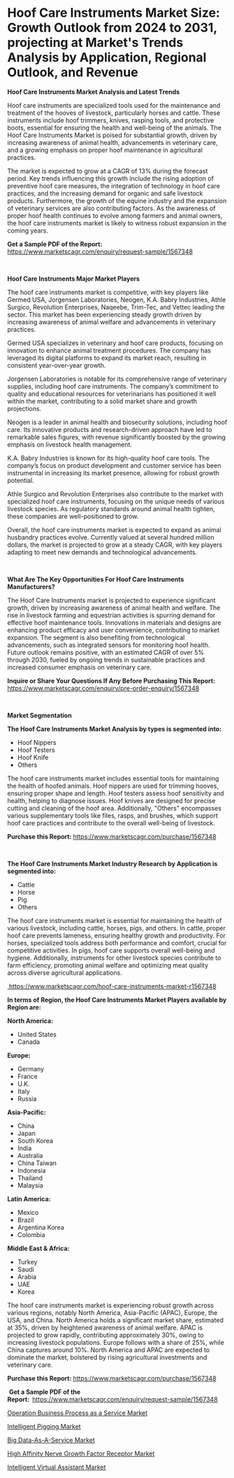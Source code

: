 <p><h1>Hoof Care Instruments Market Size: Growth Outlook from 2024 to 2031, projecting at Market's Trends Analysis by Application, Regional Outlook, and Revenue</h1></p><p><strong>Hoof Care Instruments Market Analysis and Latest Trends</strong></p>
<p><p>Hoof care instruments are specialized tools used for the maintenance and treatment of the hooves of livestock, particularly horses and cattle. These instruments include hoof trimmers, knives, rasping tools, and protective boots, essential for ensuring the health and well-being of the animals. The Hoof Care Instruments Market is poised for substantial growth, driven by increasing awareness of animal health, advancements in veterinary care, and a growing emphasis on proper hoof maintenance in agricultural practices.</p><p>The market is expected to grow at a CAGR of 13% during the forecast period. Key trends influencing this growth include the rising adoption of preventive hoof care measures, the integration of technology in hoof care practices, and the increasing demand for organic and safe livestock products. Furthermore, the growth of the equine industry and the expansion of veterinary services are also contributing factors. As the awareness of proper hoof health continues to evolve among farmers and animal owners, the hoof care instruments market is likely to witness robust expansion in the coming years.</p></p>
<p><strong>Get a Sample PDF of the Report:&nbsp;</strong> <a href="https://www.marketscagr.com/enquiry/request-sample/1567348">https://www.marketscagr.com/enquiry/request-sample/1567348</a></p>
<p>&nbsp;</p>
<p><strong>Hoof Care Instruments Major Market Players</strong></p>
<p><p>The hoof care instruments market is competitive, with key players like Germed USA, Jorgensen Laboratories, Neogen, K.A. Babry Industries, Athle Surgico, Revolution Enterprises, Naqeebe, Trim-Tec, and Vettec leading the sector. This market has been experiencing steady growth driven by increasing awareness of animal welfare and advancements in veterinary practices.</p><p>Germed USA specializes in veterinary and hoof care products, focusing on innovation to enhance animal treatment procedures. The company has leveraged its digital platforms to expand its market reach, resulting in consistent year-over-year growth.</p><p>Jorgensen Laboratories is notable for its comprehensive range of veterinary supplies, including hoof care instruments. The company’s commitment to quality and educational resources for veterinarians has positioned it well within the market, contributing to a solid market share and growth projections.</p><p>Neogen is a leader in animal health and biosecurity solutions, including hoof care. Its innovative products and research-driven approach have led to remarkable sales figures, with revenue significantly boosted by the growing emphasis on livestock health management.</p><p>K.A. Babry Industries is known for its high-quality hoof care tools. The company’s focus on product development and customer service has been instrumental in increasing its market presence, allowing for robust growth potential.</p><p>Athle Surgico and Revolution Enterprises also contribute to the market with specialized hoof care instruments, focusing on the unique needs of various livestock species. As regulatory standards around animal health tighten, these companies are well-positioned to grow.</p><p>Overall, the hoof care instruments market is expected to expand as animal husbandry practices evolve. Currently valued at several hundred million dollars, the market is projected to grow at a steady CAGR, with key players adapting to meet new demands and technological advancements.</p></p>
<p>&nbsp;</p>
<p><strong>What Are The Key Opportunities For Hoof Care Instruments Manufacturers?</strong></p>
<p><p>The Hoof Care Instruments market is projected to experience significant growth, driven by increasing awareness of animal health and welfare. The rise in livestock farming and equestrian activities is spurring demand for effective hoof maintenance tools. Innovations in materials and designs are enhancing product efficacy and user convenience, contributing to market expansion. The segment is also benefiting from technological advancements, such as integrated sensors for monitoring hoof health. Future outlook remains positive, with an estimated CAGR of over 5% through 2030, fueled by ongoing trends in sustainable practices and increased consumer emphasis on veterinary care.</p></p>
<p><strong>Inquire or Share Your Questions If Any Before Purchasing This Report:</strong> <a href="https://www.marketscagr.com/enquiry/pre-order-enquiry/1567348">https://www.marketscagr.com/enquiry/pre-order-enquiry/1567348</a></p>
<p>&nbsp;</p>
<p><strong>Market Segmentation</strong></p>
<p><strong>The Hoof Care Instruments Market Analysis by types is segmented into:</strong></p>
<p><ul><li>Hoof Nippers</li><li>Hoof Testers</li><li>Hoof Knife</li><li>Others</li></ul></p>
<p><p>The hoof care instruments market includes essential tools for maintaining the health of hoofed animals. Hoof nippers are used for trimming hooves, ensuring proper shape and length. Hoof testers assess hoof sensitivity and health, helping to diagnose issues. Hoof knives are designed for precise cutting and cleaning of the hoof area. Additionally, "Others" encompasses various supplementary tools like files, rasps, and brushes, which support hoof care practices and contribute to the overall well-being of livestock.</p></p>
<p><strong>Purchase this Report:&nbsp;</strong><a href="https://www.marketscagr.com/purchase/1567348">https://www.marketscagr.com/purchase/1567348</a></p>
<p>&nbsp;</p>
<p><strong>The Hoof Care Instruments Market Industry Research by Application is segmented into:</strong></p>
<p><ul><li>Cattle</li><li>Horse</li><li>Pig</li><li>Others</li></ul></p>
<p><p>The hoof care instruments market is essential for maintaining the health of various livestock, including cattle, horses, pigs, and others. In cattle, proper hoof care prevents lameness, ensuring healthy growth and productivity. For horses, specialized tools address both performance and comfort, crucial for competitive activities. In pigs, hoof care supports overall well-being and hygiene. Additionally, instruments for other livestock species contribute to farm efficiency, promoting animal welfare and optimizing meat quality across diverse agricultural applications.</p></p>
<p><a href="https://www.marketscagr.com/hoof-care-instruments-market-r1567348">&nbsp;https://www.marketscagr.com/hoof-care-instruments-market-r1567348</a></p>
<p><strong>In terms of Region, the Hoof Care Instruments Market Players available by Region are:</strong></p>
<p>
    <p> <strong> North America: </strong>
        <ul>
            <li>United States</li>
            <li>Canada</li>
        </ul>
        </p> 
    <p> <strong> Europe: </strong>
        <ul>
            <li>Germany</li>
            <li>France</li>
            <li>U.K.</li>
            <li>Italy</li>
            <li>Russia</li>
        </ul>
        </p> 
    <p> <strong> Asia-Pacific: </strong>
        <ul>
            <li>China</li>
            <li>Japan</li>
            <li>South Korea</li>
            <li>India</li>
            <li>Australia</li>
            <li>China Taiwan</li>
            <li>Indonesia</li>
            <li>Thailand</li>
            <li>Malaysia</li>
        </ul>
        </p> 
    <p> <strong> Latin America: </strong>
        <ul>
            <li>Mexico</li>
            <li>Brazil</li>
            <li>Argentina Korea</li>
            <li>Colombia</li>
        </ul>
        </p> 
    <p> <strong> Middle East & Africa: </strong>
        <ul>
            <li>Turkey</li>
            <li>Saudi</li>
            <li>Arabia</li>
            <li>UAE</li>
            <li>Korea</li>
        </ul>
    </p>
    </p>
<p><p>The hoof care instruments market is experiencing robust growth across various regions, notably North America, Asia-Pacific (APAC), Europe, the USA, and China. North America holds a significant market share, estimated at 35%, driven by heightened awareness of animal welfare. APAC is projected to grow rapidly, contributing approximately 30%, owing to increasing livestock populations. Europe follows with a share of 25%, while China captures around 10%. North America and APAC are expected to dominate the market, bolstered by rising agricultural investments and veterinary care.</p></p>
<p><strong>Purchase this Report: </strong><a href="https://www.marketscagr.com/purchase/1567348">https://www.marketscagr.com/purchase/1567348</a></p>
<p>&nbsp;<strong>Get a Sample PDF of the Report:&nbsp;&nbsp;</strong><a href="https://www.marketscagr.com/enquiry/request-sample/1567348">https://www.marketscagr.com/enquiry/request-sample/1567348</a></p>
<p><strong></strong></p>
<p><p><a href="https://issuu.com/reportprime-2/docs/operation-business-process-as-a-ser_61c5a1648d4209">Operation Business Process as a Service Market</a></p><p><a href="https://www.linkedin.com/pulse/exploring-intelligent-pigging-market-dynamics-revenue-analysis-lzmof?trackingId=8FWgihvnSOK2zeJ1WMH5dw%3D%3D">Intelligent Pigging Market</a></p><p><a href="https://issuu.com/reportprime-2/docs/big-data-as-a-service-market-size-2_0906c81084b74e">Big Data-As-A-Service Market</a></p><p><a href="https://medium.com/@anil.parihar/high-affinity-nerve-growth-factor-receptor-market-report-by-product-type-f5b431bee58c">High Affinity Nerve Growth Factor Receptor Market</a></p><p><a href="https://www.linkedin.com/pulse/what-influencing-future-intelligent-virtual-assistant-market-9275f?trackingId=I2%2BCZ309Qm%2BI%2B%2FqoqF4heA%3D%3D">Intelligent Virtual Assistant Market</a></p></p>